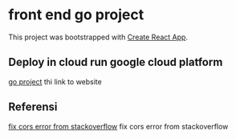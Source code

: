 # front end go project

This project was bootstrapped with [Create React App](https://github.com/facebook/create-react-app).

## Deploy in cloud run google cloud platform

[go project](https://frontend-rupnuawd4a-et.a.run.app) thi link to website

## Referensi

[fix cors error from stackoverflow](https://stackoverflow.com/questions/46640024/how-do-i-post-form-data-with-fetch-api) fix cors error from stackoverflow

